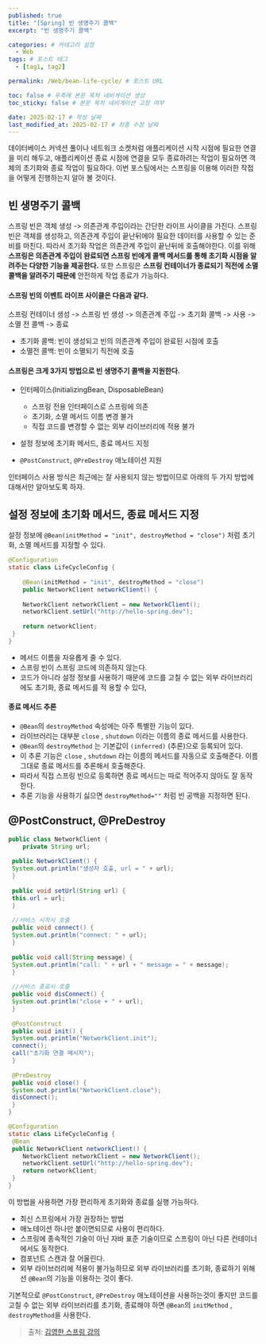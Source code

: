 ```yaml
---
published: true
title: "[Spring] 빈 생명주기 콜백"
excerpt: "빈 생명주기 콜백"

categories: # 카테고리 설정
  - Web
tags: # 포스트 태그
  - [tag1, tag2]

permalink: /Web/bean-life-cycle/ # 포스트 URL

toc: false # 우측에 본문 목차 네비게이션 생성
toc_sticky: false # 본문 목차 네비게이션 고정 여부

date: 2025-02-17 # 작성 날짜
last_modified_at: 2025-02-17 # 최종 수정 날짜
---
```


데이터베이스 커넥션 풀이나 네트워크 소켓처럼 애플리케이션 시작 시점에 필요한 연결을 미리 해두고, 애플리케이션 종료 시점에 연결을 모두 종료하려는 작업이 필요하면 객체의 초기화와 종료 작업이 필요하다. 이번 포스팅에서는 스프링을 이용해 이러한 작접을 어떻게 진행하는지 알아 볼 것이다.

## 빈 생명주기 콜백
스프링 빈은 객체 생성 -> 의존관계 주입이라는 간단한 라이프 사이클을 가진다.
스프링 빈은 객체를 생성하고, 의존관계 주입이 끝난뒤에야 필요한 데이터를 사용할 수 있는 준비를 마친다. 따라서 초기화 작업은 의존관계 주입이 끝난뒤에 호출해야한다. 이를 위해 **스프링은 의존관계 주입이 완료되면 스프링 빈에게 콜백 메서드를 통해 초기화 시점을 알려주는 다양한 기능을 제공한다.** 또한 스프링은 **스프링 컨테이너가 종료되기 직전에 소멸 콜백을 알려주기 때문에** 안전하게 작업 종료가 가능하다.

#### 스프링 빈의 이벤트 라이프 사이클은 다음과 같다.
스프링 컨테이너 생성 -> 스프링 빈 생성 -> 의존관계 주입 -> 초기화 콜백 -> 사용 -> 소멸 전 콜백 -> 종료
- 초기화 콜백: 빈이 생성되고 빈의 의존관계 주입이 완료된 시점에 호출
- 소멸전 콜백: 빈이 소멸되기 직전에 호출

#### 스프링은 크게 3가지 방법으로 빈 생명주기 콜백을 지원한다.
- 인터페이스(InitializingBean, DisposableBean)
	
    - 스프링 전용 인터페이스로 스프링에 의존
    - 초기화, 소멸 메서드 이름 변경 불가
    - 직접 코드를 변경할 수 없는 외부 라이브러리에 적용 불가
- 설정 정보에 초기화 메서드, 종료 메서드 지정
- `@PostConstruct`, `@PreDestroy` 애노테이션 지원

인터페이스 사용 방식은 최근에는 잘 사용되지 않는 방법이므로 아래의 두 가지 방법에 대해서만 알아보도록 하자.

## 설정 정보에 초기화 메서드, 종료 메서드 지정

설정 정보에 `@Bean(initMethod = "init", destroyMethod = "close")` 처럼 초기화, 소멸 메서드를 지정할 수 있다.

```java
@Configuration
static class LifeCycleConfig {
 
 	@Bean(initMethod = "init", destroyMethod = "close")
 	public NetworkClient networkClient() {
 
 	NetworkClient networkClient = new NetworkClient();
 	networkClient.setUrl("http://hello-spring.dev");
 
 	return networkClient;
 }
}
```
- 메서드 이름을 자유롭게 줄 수 있다.
- 스프링 빈이 스프링 코드에 의존하지 않는다.
- 코드가 아니라 설정 정보를 사용하기 때문에 코드를 고칠 수 없는 외부 라이브러리에도 초기화, 종료 메서드를 적
용할 수 있다,

#### 종료 메서드 추론
- `@Bean`의 `destroyMethod` 속성에는 아주 특별한 기능이 있다.
- 라이브러리는 대부분 `close` , `shutdown` 이라는 이름의 종료 메서드를 사용한다.
- `@Bean`의 `destroyMethod` 는 기본값이 `(inferred)` (추론)으로 등록되어 있다.
- 이 추론 기능은 `close` , `shutdown` 라는 이름의 메서드를 자동으로 호출해준다. 이름 그대로 종료 메서드를 추론해서 호출해준다.
- 따라서 직접 스프링 빈으로 등록하면 종료 메서드는 따로 적어주지 않아도 잘 동작한다.
- 추론 기능을 사용하기 싫으면 `destroyMethod=""` 처럼 빈 공백을 지정하면 된다.


## @PostConstruct, @PreDestroy


```java
public class NetworkClient {
 	private String url;
 
 public NetworkClient() {
 System.out.println("생성자 호출, url = " + url);
 }
 
 public void setUrl(String url) {
 this.url = url;
 }
 
 //서비스 시작시 호출
 public void connect() {
 System.out.println("connect: " + url);
 }
 
 public void call(String message) {
 System.out.println("call: " + url + " message = " + message);
 }
 
 //서비스 종료시 호출
 public void disConnect() {
 System.out.println("close + " + url);
 }
 
 @PostConstruct
 public void init() {
 System.out.println("NetworkClient.init");
 connect();
 call("초기화 연결 메시지");
 }
 
 @PreDestroy
 public void close() {
 System.out.println("NetworkClient.close");
 disConnect();
 }
}
```
```java
@Configuration
static class LifeCycleConfig {
 @Bean
 public NetworkClient networkClient() {
 	NetworkClient networkClient = new NetworkClient();
	networkClient.setUrl("http://hello-spring.dev");
 	return networkClient;
 }
}
```

이 방법을 사용하면 가장 편리하게 초기화와 종료를 실행 가능하다.
- 최신 스프링에서 가장 권장하는 방법
- 애노테이션 하나만 붙이면되므로 사용이 편리하다.
- 스프링에 종속적인 기술이 아닌 자바 표준 기술이므로 스프링이 아닌 다른 컨테이너에서도 동작한다.
- 컴포넌트 스캔과 잘 어울린다.
- 외부 라이브러리에 적용이 불가능하므로 외부 라이브러리를 초기화, 종료하기 위해선 `@Bean`의 기능을 이용하는 것이 좋다.

기본적으로 `@PostConstruct`, `@PreDestroy` 애노테이션을 사용하는것이 좋지만 코드를 고칠 수 없는 외부 라이브러리를 초기화, 종료해야 하면 `@Bean`의 `initMethod` , `destroyMethod`을 사용한다.

> 출처: [김영한 스프링 강의](https://www.inflearn.com/roadmaps/373)